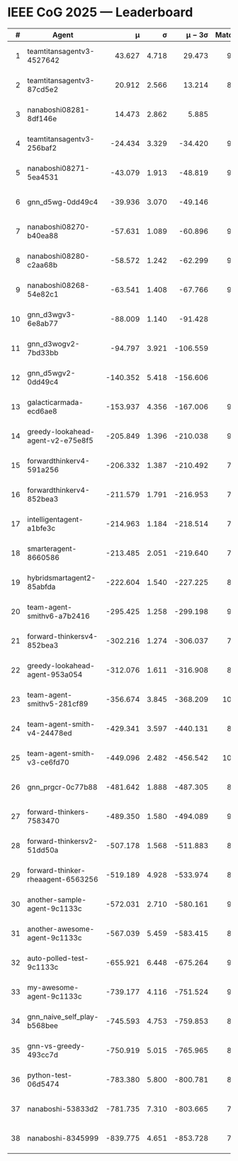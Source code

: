 # IEEE CoG 2025 — Leaderboard

| # | Agent | μ | σ | μ − 3σ | Matches | Updated |
|---:|---|---:|---:|---:|---:|---|
| 1 | teamtitansagentv3-4527642 | 43.627 | 4.718 | 29.473 | 9836 | 2025-08-31 05:17 |
| 2 | teamtitansagentv3-87cd5e2 | 20.912 | 2.566 | 13.214 | 8858 | 2025-08-31 05:17 |
| 3 | nanaboshi08281-8df146e | 14.473 | 2.862 | 5.885 | 376 | 2025-08-31 05:17 |
| 4 | teamtitansagentv3-256baf2 | -24.434 | 3.329 | -34.420 | 9714 | 2025-08-31 05:17 |
| 5 | nanaboshi08271-5ea4531 | -43.079 | 1.913 | -48.819 | 9718 | 2025-08-31 05:17 |
| 6 | gnn_d5wg-0dd49c4 | -39.936 | 3.070 | -49.146 | 200 | 2025-08-31 05:17 |
| 7 | nanaboshi08270-b40ea88 | -57.631 | 1.089 | -60.896 | 9520 | 2025-08-31 05:17 |
| 8 | nanaboshi08280-c2aa68b | -58.572 | 1.242 | -62.299 | 9078 | 2025-08-31 05:17 |
| 9 | nanaboshi08268-54e82c1 | -63.541 | 1.408 | -67.766 | 9260 | 2025-08-31 05:17 |
| 10 | gnn_d3wgv3-6e8ab77 | -88.009 | 1.140 | -91.428 | 258 | 2025-08-31 05:17 |
| 11 | gnn_d3wogv2-7bd33bb | -94.797 | 3.921 | -106.559 | 414 | 2025-08-31 05:17 |
| 12 | gnn_d5wgv2-0dd49c4 | -140.352 | 5.418 | -156.606 | 306 | 2025-08-31 05:17 |
| 13 | galacticarmada-ecd6ae8 | -153.937 | 4.356 | -167.006 | 9000 | 2025-08-31 05:17 |
| 14 | greedy-lookahead-agent-v2-e75e8f5 | -205.849 | 1.396 | -210.038 | 9730 | 2025-08-31 05:17 |
| 15 | forwardthinkerv4-591a256 | -206.332 | 1.387 | -210.492 | 7972 | 2025-08-31 05:17 |
| 16 | forwardthinkerv4-852bea3 | -211.579 | 1.791 | -216.953 | 7779 | 2025-08-31 05:17 |
| 17 | intelligentagent-a1bfe3c | -214.963 | 1.184 | -218.514 | 7977 | 2025-08-31 05:17 |
| 18 | smarteragent-8660586 | -213.485 | 2.051 | -219.640 | 7853 | 2025-08-31 05:17 |
| 19 | hybridsmartagent2-85abfda | -222.604 | 1.540 | -227.225 | 8311 | 2025-08-31 05:17 |
| 20 | team-agent-smithv6-a7b2416 | -295.425 | 1.258 | -299.198 | 9900 | 2025-08-31 05:17 |
| 21 | forward-thinkersv4-852bea3 | -302.216 | 1.274 | -306.037 | 7680 | 2025-08-31 05:17 |
| 22 | greedy-lookahead-agent-953a054 | -312.076 | 1.611 | -316.908 | 8758 | 2025-08-31 05:17 |
| 23 | team-agent-smithv5-281cf89 | -356.674 | 3.845 | -368.209 | 10300 | 2025-08-31 05:17 |
| 24 | team-agent-smith-v4-24478ed | -429.341 | 3.597 | -440.131 | 8918 | 2025-08-31 05:17 |
| 25 | team-agent-smith-v3-ce6fd70 | -449.096 | 2.482 | -456.542 | 10618 | 2025-08-31 05:17 |
| 26 | gnn_prgcr-0c77b88 | -481.642 | 1.888 | -487.305 | 8750 | 2025-08-31 05:17 |
| 27 | forward-thinkers-7583470 | -489.350 | 1.580 | -494.089 | 9060 | 2025-08-31 05:17 |
| 28 | forward-thinkersv2-51dd50a | -507.178 | 1.568 | -511.883 | 8656 | 2025-08-31 05:17 |
| 29 | forward-thinker-rheaagent-6563256 | -519.189 | 4.928 | -533.974 | 8184 | 2025-08-31 05:17 |
| 30 | another-sample-agent-9c1133c | -572.031 | 2.710 | -580.161 | 9360 | 2025-08-31 05:17 |
| 31 | another-awesome-agent-9c1133c | -567.039 | 5.459 | -583.415 | 8960 | 2025-08-31 05:17 |
| 32 | auto-polled-test-9c1133c | -655.921 | 6.448 | -675.264 | 9500 | 2025-08-31 05:17 |
| 33 | my-awesome-agent-9c1133c | -739.177 | 4.116 | -751.524 | 9380 | 2025-08-31 05:17 |
| 34 | gnn_naive_self_play-b568bee | -745.593 | 4.753 | -759.853 | 8160 | 2025-08-31 05:17 |
| 35 | gnn-vs-greedy-493cc7d | -750.919 | 5.015 | -765.965 | 8380 | 2025-08-31 05:17 |
| 36 | python-test-06d5474 | -783.380 | 5.800 | -800.781 | 8100 | 2025-08-31 05:17 |
| 37 | nanaboshi-53833d2 | -781.735 | 7.310 | -803.665 | 7380 | 2025-08-31 05:17 |
| 38 | nanaboshi-8345999 | -839.775 | 4.651 | -853.728 | 7950 | 2025-08-31 05:17 |
